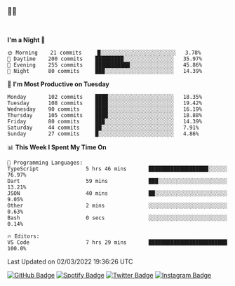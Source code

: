 ### 🤙🍺

<!-- <a href="https://github-readme-stats.vercel.app/api?username=hzak2xx&count_private=true&show_icons=true&theme=dracula">
  <img align="center" src="https://github-readme-stats.vercel.app/api?username=hzak2xx&count_private=true&show_icons=true&theme=dracula" />
</a>
</br> -->
</br>

<!--START_SECTION:waka-->
**I'm a Night 🦉** 

```text
🌞 Morning    21 commits     █░░░░░░░░░░░░░░░░░░░░░░░░   3.78% 
🌆 Daytime    200 commits    █████████░░░░░░░░░░░░░░░░   35.97% 
🌃 Evening    255 commits    ███████████░░░░░░░░░░░░░░   45.86% 
🌙 Night      80 commits     ███░░░░░░░░░░░░░░░░░░░░░░   14.39%

```
📅 **I'm Most Productive on Tuesday** 

```text
Monday       102 commits    ████░░░░░░░░░░░░░░░░░░░░░   18.35% 
Tuesday      108 commits    ████░░░░░░░░░░░░░░░░░░░░░   19.42% 
Wednesday    90 commits     ████░░░░░░░░░░░░░░░░░░░░░   16.19% 
Thursday     105 commits    ████░░░░░░░░░░░░░░░░░░░░░   18.88% 
Friday       80 commits     ███░░░░░░░░░░░░░░░░░░░░░░   14.39% 
Saturday     44 commits     ██░░░░░░░░░░░░░░░░░░░░░░░   7.91% 
Sunday       27 commits     █░░░░░░░░░░░░░░░░░░░░░░░░   4.86%

```


📊 **This Week I Spent My Time On** 

```text
💬 Programming Languages: 
TypeScript               5 hrs 46 mins       ███████████████████░░░░░░   76.97% 
Dart                     59 mins             ███░░░░░░░░░░░░░░░░░░░░░░   13.21% 
JSON                     40 mins             ██░░░░░░░░░░░░░░░░░░░░░░░   9.05% 
Other                    2 mins              ░░░░░░░░░░░░░░░░░░░░░░░░░   0.63% 
Bash                     0 secs              ░░░░░░░░░░░░░░░░░░░░░░░░░   0.14%

🔥 Editors: 
VS Code                  7 hrs 29 mins       █████████████████████████   100.0%

```


 Last Updated on 02/03/2022 19:36:26 UTC
<!--END_SECTION:waka-->

[![GitHub Badge](https://img.shields.io/badge/GitHub-100000?style=for-the-badge&logo=github&logoColor=white)](https://github.com/hzak2xx)
[![Spotify Badge](https://img.shields.io/badge/Spotify-1ED760?&style=for-the-badge&logo=spotify&logoColor=white)](https://open.spotify.com/user/uf90s6sbbh75a1mt44clkhkvf)
[![Twitter Badge](https://img.shields.io/badge/Twitter-1DA1F2?style=for-the-badge&logo=twitter&logoColor=white)](https://twitter.com/hzak2xx)
[![Instagram Badge](https://img.shields.io/badge/Instagram-E4405F?style=for-the-badge&logo=instagram&logoColor=white)](https://www.instagram.com/hzak2xx/)
